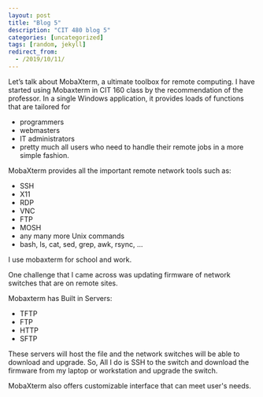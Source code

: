 ```yaml
---
layout: post
title: "Blog 5"
description: "CIT 480 blog 5"
categories: [uncategorized]
tags: [random, jekyll]
redirect_from:
  - /2019/10/11/
---
```


Let’s talk about MobaXterm, a ultimate toolbox for remote computing.
I have started using Mobaxterm in CIT 160 class by the recommendation of the professor.
In a single Windows application, it provides loads of functions that are tailored for
* programmers
* webmasters
* IT administrators
* pretty much all users who need to handle their remote jobs in a more simple fashion.

MobaXterm provides all the important remote network tools such as:
* SSH
* X11
* RDP
* VNC
* FTP
* MOSH
* any many more
Unix commands 
* bash, ls, cat, sed, grep, awk, rsync, ...

I use mobaxterm for school and work.

One challenge that I came across was updating firmware of network switches that are on remote sites.

Mobaxterm has Built in Servers:
* TFTP
* FTP
* HTTP
* SFTP

These servers will host the file and the network switches will be able to download and upgrade.
So, All I do is SSH to the switch and download the firmware from my laptop or workstation and upgrade the switch.

MobaXterm also offers customizable interface that can meet user's needs.
